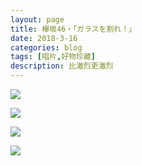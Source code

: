 ```yaml
---
layout: page
title: 欅坂46・「ガラスを割れ！」
date: 2018-3-16
categories: blog
tags: [唱片,好物珍藏]
description: 比激烈更激烈
---
```

![](http://p5o4jrt16.bkt.clouddn.com/%E6%96%B0%E8%A6%8F%E3%83%89%E3%82%AD%E3%83%A5%E3%83%A1%E3%83%B3%E3%83%88%202018-03-16%2015.37.04_1.jpg)

![](http://p5o4jrt16.bkt.clouddn.com/%E6%96%B0%E8%A6%8F%E3%83%89%E3%82%AD%E3%83%A5%E3%83%A1%E3%83%B3%E3%83%88%202018-03-16%2015.37.04_2.jpg)

![](http://p5o4jrt16.bkt.clouddn.com/%E6%96%B0%E8%A6%8F%E3%83%89%E3%82%AD%E3%83%A5%E3%83%A1%E3%83%B3%E3%83%88%202018-03-16%2015.37.04_3.jpg)

![](http://p5o4jrt16.bkt.clouddn.com/%E6%96%B0%E8%A6%8F%E3%83%89%E3%82%AD%E3%83%A5%E3%83%A1%E3%83%B3%E3%83%88%202018-03-16%2015.37.04_4.jpg)


